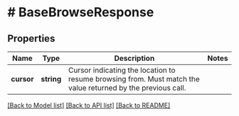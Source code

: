 # # BaseBrowseResponse

## Properties

Name | Type | Description | Notes
------------ | ------------- | ------------- | -------------
**cursor** | **string** | Cursor indicating the location to resume browsing from. Must match the value returned by the previous call. |

[[Back to Model list]](../../README.md#models) [[Back to API list]](../../README.md#endpoints) [[Back to README]](../../README.md)
